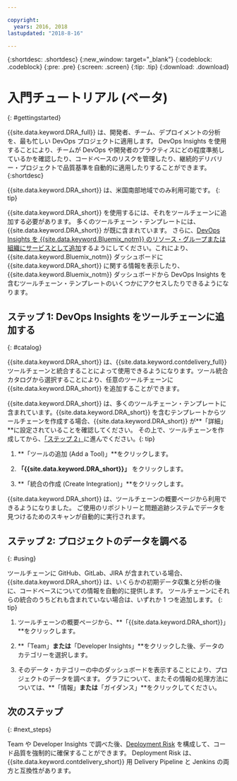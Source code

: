 ```yaml
---

copyright:
  years: 2016, 2018
lastupdated: "2018-8-16"

---
```


{:shortdesc: .shortdesc}
{:new_window: target="_blank"}
{:codeblock: .codeblock}
{:pre: .pre}
{:screen: .screen}
{:tip: .tip}
{:download: .download}

# 入門チュートリアル (ベータ)
{: #gettingstarted}

{{site.data.keyword.DRA_full}} は、開発者、チーム、デプロイメントの分析を、最も忙しい DevOps プロジェクトに適用します。 DevOps Insights を使用することにより、チームが DevOps や開発者のプラクティスにどの程度準拠しているかを確認したり、コードベースのリスクを管理したり、継続的デリバリー・プロジェクトで品質基準を自動的に適用したりすることができます。
{:shortdesc}

{{site.data.keyword.DRA_short}} は、米国南部地域でのみ利用可能です。
{: tip}

{{site.data.keyword.DRA_short}} を使用するには、それをツールチェーンに追加する必要があります。 多くのツールチェーン・テンプレートには、{{site.data.keyword.DRA_short}} が既に含まれています。 さらに、[DevOps Insights を {{site.data.keyword.Bluemix_notm}} のリソース・グループまたは組織にサービスとして追加](/docs/services/reqnsi.html)するようにしてください。これにより、{{site.data.keyword.Bluemix_notm}} ダッシュボードに {{site.data.keyword.DRA_short}} に関する情報を表示したり、{{site.data.keyword.Bluemix_notm}} ダッシュボードから DevOps Insights を含むツールチェーン・テンプレートのいくつかにアクセスしたりできるようになります。  

## ステップ 1: DevOps Insights をツールチェーンに追加する
{: #catalog}

{{site.data.keyword.DRA_short}} は、{{site.data.keyword.contdelivery_full}} ツールチェーンと統合することによって使用できるようになります。ツール統合カタログから選択することにより、任意のツールチェーンに {{site.data.keyword.DRA_short}} を追加することができます。

{{site.data.keyword.DRA_short}} は、多くのツールチェーン・テンプレートに含まれています。{{site.data.keyword.DRA_short}} を含むテンプレートからツールチェーンを作成する場合、{{site.data.keyword.DRA_short}} が**「詳細」**に設定されていることを確認してください。 その上で、ツールチェーンを作成してから、[「ステップ 2」](/docs/services/DevOpsInsights/index.html#using)に進んでください。{: tip}

1. **「ツールの追加 (Add a Tool)」**をクリックします。

2. **「{{site.data.keyword.DRA_short}}」** をクリックします。

3. **「統合の作成 (Create Integration)」**をクリックします。

{{site.data.keyword.DRA_short}} は、ツールチェーンの概要ページから利用できるようになりました。 ご使用のリポジトリーと問題追跡システムでデータを見つけるためのスキャンが自動的に実行されます。 

## ステップ 2: プロジェクトのデータを調べる
{: #using}

ツールチェーンに GitHub、GitLab、JIRA が含まれている場合、{{site.data.keyword.DRA_short}} は、いくらかの初期データ収集と分析の後に、コードベースについての情報を自動的に提供します。 ツールチェーンにそれらの統合のうちどれも含まれていない場合は、いずれか 1 つを追加します。
{: tip}

1. ツールチェーンの概要ページから、**「{{site.data.keyword.DRA_short}}」**をクリックします。

2. **「Team」**または**「Developer Insights」**をクリックした後、データのカテゴリーを選択します。 

3. そのデータ・カテゴリーの中のダッシュボードを表示することにより、プロジェクトのデータを調べます。 グラフについて、またその情報の処理方法については、**「情報」**または**「ガイダンス」**をクリックしてください。

## 次のステップ
{: #next_steps}

Team や Developer Insights で調べた後、[Deployment Risk](/docs/services/DevOpsInsights/about_risk.html) を構成して、コード品質を強制的に確保することができます。 Deployment Risk は、{{site.data.keyword.contdelivery_short}} 用 Delivery Pipeline と Jenkins の両方と互換性があります。
